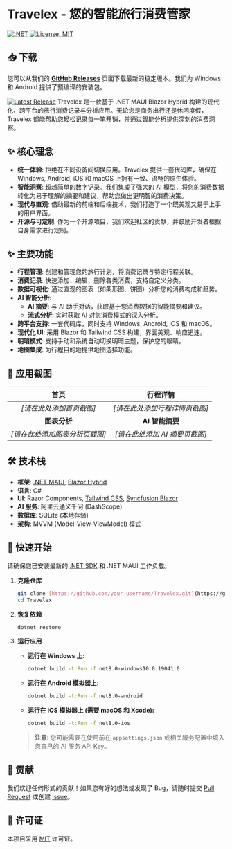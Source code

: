 # Travelex - 您的智能旅行消费管家

[![.NET](https://github.com/actions/workflows/dotnet.yml/badge.svg)](https://github.com/actions/workflows/dotnet.yml)
[![License: MIT](https://img.shields.io/badge/License-MIT-yellow.svg)](https://opensource.org/licenses/MIT)

## 📥 下载

您可以从我们的 [**GitHub Releases**](https://github.com/RealTrueReality/Travelex/releases) 页面下载最新的稳定版本。我们为 Windows 和 Android 提供了预编译的安装包。

[![Latest Release](https://img.shields.io/github/v/release/RealTrueReality/Travelex?display_name=tag&sort=semver)](https://github.com/RealTrueReality/Travelex/releases/latest)
Travelex 是一款基于 .NET MAUI Blazor Hybrid 构建的现代化、跨平台的旅行消费记录与分析应用。无论您是商务出行还是休闲度假，Travelex 都能帮助您轻松记录每一笔开销，并通过智能分析提供深刻的消费洞察。
## ✨ 核心理念

*   **统一体验**: 拒绝在不同设备间切换应用。Travelex 提供一套代码库，确保在 Windows, Android, iOS 和 macOS 上拥有一致、流畅的原生体验。
*   **智能洞察**: 超越简单的数字记录。我们集成了强大的 AI 模型，将您的消费数据转化为易于理解的摘要和建议，帮助您做出更明智的消费决策。
*   **现代与直观**: 借助最新的前端和后端技术，我们打造了一个既美观又易于上手的用户界面。
*   **开源与可定制**: 作为一个开源项目，我们欢迎社区的贡献，并鼓励开发者根据自身需求进行定制。

## ✨ 主要功能

*   **行程管理**: 创建和管理您的旅行计划，将消费记录与特定行程关联。
*   **消费记录**: 快速添加、编辑、删除各类消费，支持自定义分类。
*   **数据可视化**: 通过直观的图表（如条形图、饼图）分析您的消费构成和趋势。
*   **AI 智能分析**:
    *   **AI 摘要**: 与 AI 助手对话，获取基于您消费数据的智能摘要和建议。
    *   **流式分析**: 实时获取 AI 对您消费模式的深入分析。
*   **跨平台支持**: 一套代码库，同时支持 Windows, Android, iOS 和 macOS。
*   **现代化 UI**: 采用 Blazor 和 Tailwind CSS 构建，界面美观、响应迅速。
*   **明暗模式**: 支持手动和系统自动切换明暗主题，保护您的眼睛。
*   **地图集成**: 为行程目的地提供地图选择功能。

## 📸 应用截图

| 首页 | 行程详情 |
| :---: | :---: |
| *[请在此处添加首页截图]* | *[请在此处添加行程详情页截图]* |
| **图表分析** | **AI 智能摘要** |
| *[请在此处添加图表分析页截图]* | *[请在此处添加 AI 摘要页截图]* |

## 🛠️ 技术栈

*   **框架**: [.NET MAUI](https://dotnet.microsoft.com/apps/maui), [Blazor Hybrid](https://learn.microsoft.com/aspnet/core/blazor/hybrid)
*   **语言**: C#
*   **UI**: Razor Components, [Tailwind CSS](https://tailwindcss.com/), [Syncfusion Blazor](https://www.syncfusion.com/blazor-components)
*   **AI 服务**: 阿里云通义千问 (DashScope)
*   **数据库**: SQLite (本地存储)
*   **架构**: MVVM (Model-View-ViewModel) 模式

## 🚀 快速开始

请确保您已安装最新的 [.NET SDK](https://dotnet.microsoft.com/download) 和 .NET MAUI 工作负载。

1.  **克隆仓库**
    ```bash
    git clone [https://github.com/your-username/Travelex.git](https://github.com/your-username/Travelex.git)
    cd Travelex
    ```

2.  **恢复依赖**
    ```bash
    dotnet restore
    ```

3.  **运行应用**

    *   **运行在 Windows 上:**
        ```bash
        dotnet build -t:Run -f net8.0-windows10.0.19041.0
        ```
    *   **运行在 Android 模拟器上:**
        ```bash
        dotnet build -t:Run -f net8.0-android
        ```
    *   **运行在 iOS 模拟器上 (需要 macOS 和 Xcode):**
        ```bash
        dotnet build -t:Run -f net8.0-ios
        ```

    > **注意**: 您可能需要在使用前在 `appsettings.json` 或相关服务配置中填入您自己的 AI 服务 API Key。

## 🤝 贡献

我们欢迎任何形式的贡献！如果您有好的想法或发现了 Bug，请随时提交 [Pull Request](https://github.com/RealTrueReality/Travelex/pulls) 或创建 [Issue](https://github.com/RealTrueReality/Travelex/issues)。

## 📄 许可证

本项目采用 [MIT](https://opensource.org/licenses/MIT) 许可证。
